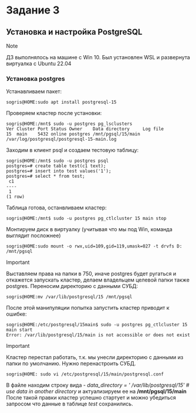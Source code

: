 # Задание 3
## Установка и настройка PostgreSQL
> [!NOTE]
> ДЗ выполнялось на машине с Win 10. Был установлен WSL и развернута виртуалка с Ubuntu 22.04
### Установка postgres
Устанавливаем пакет:
```
sogris@HOME:sudo apt install postgresql-15
```
Проверяем кластер после установки:
```
sogris@HOME:/mnt$ sudo -u postgres pg_lsclusters
Ver Cluster Port Status Owner    Data directory     Log file
15  main    5432 online postgres /mnt/pgsql/15/main /var/log/postgresql/postgresql-15-main.log
```
Заходим в клиент psql и создаем тестовую таблицу:
```
sogris@HOME:/mnt$ sudo -u postgres psql
postgres=# create table test(c1 text);
postgres=# insert into test values('1');
postgres=# select * from test;
 c1
----
 1
(1 row)
```
Таблица готова, останвливаем кластер:
```
sogris@HOME:/mnt$ sudo -u postgres pg_ctlcluster 15 main stop
```
Монтируем диск в виртуалку (учитывая что мы под Win, команда выглядит посложнее)
```
sogris@HOME:sudo mount -o rwx,uid=109,gid=119,umask=027 -t drvfs D: /mnt/pgsql
```
> [!IMPORTANT]
> Выставляем права на папки в 750, иначе postgres будет ругаться и откажется запускать кластер, делаем владельцем целевой папки также postgres.
Переносим директорию с данными СУБД:
```
sogris@HOME:mv /var/lib/postgresql/15 /mnt/pgsql
```
После этой манипуляции попытка запустить кластер приводит к ошибке:
```
sogris@HOME:/etc/postgresql/15main$ sudo -u postgres pg_ctlcluster 15 main start
Error: /var/lib/postgresql/15/main is not accessible or does not exist
```
> [!IMPORTANT]
> Кластер перестал работать, т.к. мы унесли директорию с данными из папки по умолчанию. Нужно перенастроить СУБД.
```
sogris@HOME: sudo vi /etc/postgresql/15/main/postgresql.conf
```
В файле находим строку вида - *data_directory = ' /var/lib/postgresql/15'           # use data in another directory* и актуализируем ее на **/mnt/pgsql/15/main**
После такой правки кластер успешно стартует и можно убедиться запросом что данные в таблице *test* сохранились.
